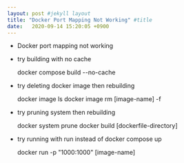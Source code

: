 ```yaml
---
layout: post #jekyll layout
title: "Docker Port Mapping Not Working" #title 
date:   2020-09-14 15:20:05 +0900                 
---
```


-   Docker port mapping not working

-   try building with no cache

    docker compose build --no-cache

-   try deleting docker image then rebuilding

    docker image ls
    docker image rm [image-name] -f

-   try pruning system then rebuilding

    docker system prune
    docker build [dockerfile-directory]

-   try running with run instead of docker compose up

    docker run -p "1000:1000" [image-name]

